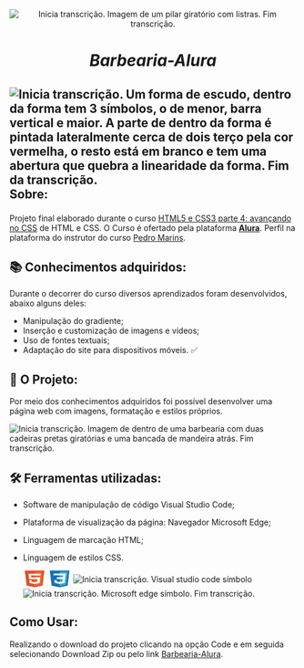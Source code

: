 <p align= "center">
<img width= "100px"src="https://i.imgur.com/csZfEVD.png" alt= "Inicia transcrição. Imagem de um pilar giratório com listras. Fim transcrição.">
<h1 align = "center"> <em> <strong> Barbearia-Alura </strong> </em> </h1>
</p>

<h2> 
<p display="inline-block">
<img height="30" width="40" src= "https://www.alura.com.br/assets/api/cursos/html5-css3-primeiros-passos.svg" alt= "Inicia transcrição. Um forma de escudo, dentro da forma tem 3 símbolos, o de menor, barra vertical e maior. A parte de dentro da forma é pintada lateralmente cerca de dois terço pela cor vermelha, o resto está em branco e tem uma abertura que quebra a linearidade da forma. Fim da transcrição."/>  
Sobre:
</p>  
</h2>

Projeto final elaborado durante o curso [HTML5 e CSS3 parte 4: avançando no CSS](https://cursos.alura.com.br/course/html5-css3-avancando-css) de HTML e CSS.
O Curso é ofertado pela plataforma **[Alura](https://www.alura.com.br/)**.
Perfil na plataforma do instrutor do curso [Pedro Marins](https://cursos.alura.com.br/user/opedromarins).



## 📚 Conhecimentos adquiridos:
Durante o decorrer do curso diversos aprendizados foram desenvolvidos, abaixo alguns deles:

  - Manipulação do gradiente;
  - Inserção e customização de imagens e vídeos; 
  - Uso de fontes textuais;
  - Adaptação do site para dispositivos móveis.
  ✅

## 🍃 O Projeto: 
Por meio dos conhecimentos adquiridos foi possível desenvolver uma página web com imagens, formatação e estilos próprios.

<img alt="Inicia transcrição. Imagem de dentro de uma barbearia com duas cadeiras pretas giratórias e uma bancada de mandeira atrás. Fim transcrição." src="https://i.imgur.com/UO6iOx9.jpg">

## 🛠️ Ferramentas utilizadas:

- Software de manipulação de código Visual Studio Code;
- Plataforma de visualização da página: Navegador Microsoft Edge;
- Linguagem de marcação HTML; 
- Linguagem de estilos CSS.

  <img align="center" alt="Inicia transcrição. Símbolo da linguagem de marcação html." height="30" width="40" src="https://raw.githubusercontent.com/devicons/devicon/master/icons/html5/html5-original.svg">
  <img align="center" alt="Inicia transcrição. Símbolo da linguagem de estilos CSS" height="30" width="40" src="https://raw.githubusercontent.com/devicons/devicon/master/icons/css3/css3-original.svg">
  <img align="center" alt= "Inicia transcrição. Visual studio code símbolo" src="https://img.shields.io/badge/Visual_Studio-5C2D91?style=for-the-badge&logo=visual%20studio&logoColor=white">
  <img  align="center" alt= "Inicia transcrição. Microsoft edge símbolo. Fim transcrição." src="https://img.shields.io/badge/Microsoft_Edge-0078D7?style=for-the-badge&logo=Microsoft-edge&logoColor=white">
  
## Como Usar:

Realizando o download do projeto clicando na opção Code e em seguida selecionando Download Zip ou pelo link [Barbearia-Alura](https://gabriel-dupla.github.io/Barbearia-Alura/).


